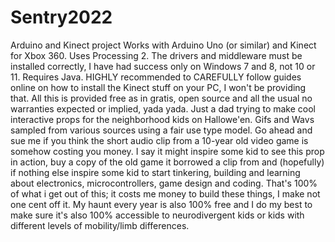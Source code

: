 # Sentry2022
Arduino and Kinect project
Works with Arduino Uno (or similar) and Kinect for Xbox 360. Uses Processing 2. The drivers and middleware must be installed correctly, I have had success only on Windows 7 and 8, not 10 or 11. Requires Java. HIGHLY recommended to CAREFULLY follow guides online on how to install the Kinect stuff on your PC, I won't be providing that. All this is provided free as in gratis, open source and all the usual no warranties expected or implied, yada yada. Just a dad trying to make cool interactive props for the neighborhood kids on Hallowe'en. Gifs and Wavs sampled from various sources using a fair use type model. Go ahead and sue me if you think the short audio clip from a 10-year old video game is somehow costing you money. I say it might inspire some kid to see this prop in action, buy a copy of the old game it borrowed a clip from and (hopefully) if nothing else inspire some kid to start tinkering, building and learning about electronics, microcontrollers, game design and coding. That's 100% of what i get out of this; it costs me money to build these things, I make not one cent off it. My haunt every year is also 100% free and I do my best to make sure it's also 100% accessible to neurodivergent kids or kids with different levels of mobility/limb differences.
